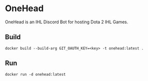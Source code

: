 # **OneHead**

OneHead is an IHL Discord Bot for hosting Dota 2 IHL Games.

## Build

`docker build --build-arg GIT_OAUTH_KEY=<key> -t onehead:latest .`

## Run

`docker run -d onehead:latest`